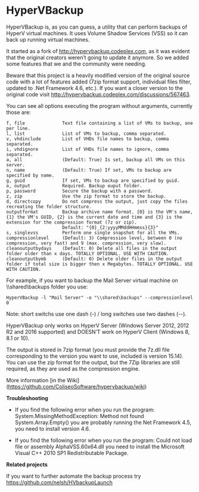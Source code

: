# HyperVBackup

HyperVBackup is, as you can guess, a utility that can perform backups of HyperV virtual machines. It uses Volume Shadow Services (VSS) so it can back up running virtual machines. 

It started as a fork of http://hypervbackup.codeplex.com, as it was evident that the original creators weren’t going to update it anymore. So we added some features that we and the community were needing.

Beware that this project is a heavily modified version of the original source code with a lot of features added (7zip format support, individual files filter, updated to .Net Framework 4.6, etc.). If you want a closer version to the original code visit http://hypervbackup.codeplex.com/discussions/567463. 

You can see all options executing the program without arguments, currently those are:

```
f, file              Text file containing a list of VMs to backup, one per line.
l, list              List of VMs to backup, comma separated.
v, vhdinclude        List of VHDs file names to backup, comma separated.
i, vhdignore         List of VHDs file names to ignore, comma separated.
a, all               (Default: True) Is set, backup all VMs on this server.
n, name              (Default: True) If set, VMs to backup are specified by name.
g, guid              If set, VMs to backup are specified by guid.
o, output            Required. Backup ouput folder.
p, password          Secure the backup with a password.
z, zip               Use the zip format to store the backup.
d, directcopy        Do not compress the output, just copy the files recreating the folder structure.
outputformat         Backup archive name format. {0} is the VM's name, {1} the VM's GUID, {2} is the current date and time and {3} is the extension for the compression format (7z or zip).
                     Default: "{0}_{2:yyyyMMddHHmmss}{3}"
s, singlevss         Perform one single snapshot for all the VMs.
compressionlevel     (Default: 3) Compression level, between 0 (no compression, very fast) and 9 (max. compression, very slow).
cleanoutputbydays    (Default: 0) Delete all files in the output folder older than x days. TOTALLY OPTIONAL. USE WITH CAUTION.
cleanoutputbymb      (Default: 0) Delete older files in the output folder if total size is bigger then x Megabytes. TOTALLY OPTIONAL. USE WITH CAUTION.
```

For example, if you want to backup the Mail Server virtual machine on \\\shared\backups folder you use:

```HyperVBackup -l "Mail Server" -o "\\shared\backups" --compressionlevel 0```

Note: short switchs use one dash (-) / long switches use two dashes (--).

HyperVBackup only works on HyperV Server (Windows Server 2012, 2012 R2 and 2016 supported) and DOESN’T work on HyperV Client (Windows 8, 8.1 or 10).

The output is stored in 7zip format (you must provide the 7z.dll file corresponding to the version you want to use, included is version 15.14). You can use the zip format for the output, but the 7Zip libraries are still required, as they are used as the compression engine.


More information [in the Wiki] (https://github.com/ColiseoSoftware/hypervbackup/wiki)

**Troubleshooting**

* If you find the following error when you run the program: System.MissingMethodException: Method not found System.Array.Empty() you are probably running the Net Framework 4.5, you need to install version 4.6.

* If you find the following error when you run the program: Could not load file or assembly AlphaVSS.60x64.dll you need to install the Microsoft Visual C++ 2010 SP1 Redistributable Package.


**Related projects**


If you want to further automate the backup process try
https://github.com/nelsh/HVbackupLaunch


